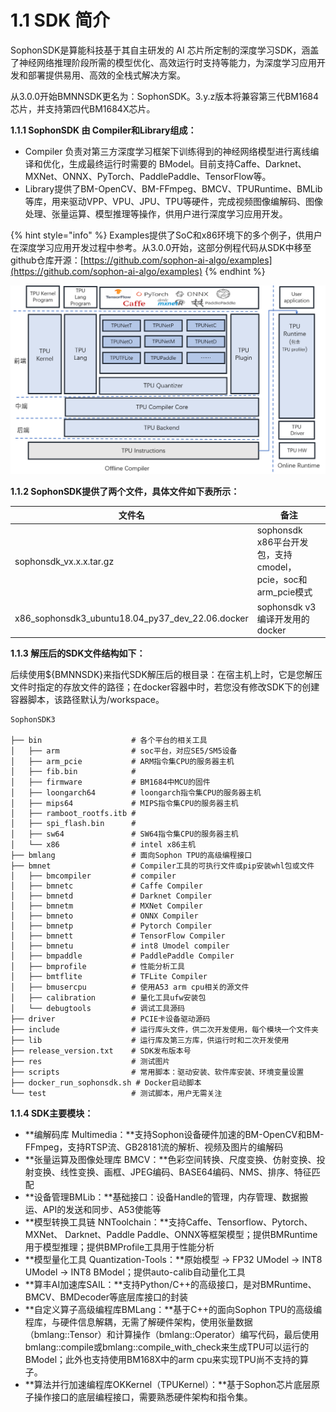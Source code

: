 # 1.1 SDK 简介

SophonSDK是算能科技基于其自主研发的 AI 芯片所定制的深度学习SDK，涵盖了神经网络推理阶段所需的模型优化、高效运行时支持等能力，为深度学习应用开发和部署提供易用、高效的全栈式解决方案。

从3.0.0开始BMNNSDK更名为：SophonSDK。3.y.z版本将兼容第三代BM1684芯片，并支持第四代BM1684X芯片。

**1.1.1 SophonSDK 由 Compiler和Library组成：**

* Compiler 负责对第三方深度学习框架下训练得到的神经网络模型进行离线编译和优化，生成最终运行时需要的 BModel。目前支持Caffe、Darknet、MXNet、ONNX、PyTorch、PaddlePaddle、TensorFlow等。
* Library提供了BM-OpenCV、BM-FFmpeg、BMCV、TPURuntime、BMLib等库，用来驱动VPP、VPU、JPU、TPU等硬件，完成视频图像编解码、图像处理、张量运算、模型推理等操作，供用户进行深度学习应用开发。

{% hint style="info" %}
Examples提供了SoC和x86环境下的多个例子，供用户在深度学习应用开发过程中参考。从3.0.0开始，这部分例程代码从SDK中移至github仓库开源：[https://github.com/sophon-ai-algo/examples](https://github.com/sophon-ai-algo/examples)
{% endhint %}



![](../.gitbook/assets/SophonSDK.png)

**1.1.2 SophonSDK提供了两个文件，具体文件如下表所示：**

| 文件名                                                   | 备注                                               |
| ----------------------------------------------------- | ------------------------------------------------ |
| sophonsdk\_vx.x.x.tar.gz                              | sophonsdk x86平台开发包，支持cmodel，pcie，soc和arm\_pcie模式 |
| x86\_sophonsdk3\_ubuntu18.04\_py37\_dev\_22.06.docker | sophonsdk v3 编译开发用的docker                        |

**1.1.3 解压后的SDK文件结构如下：**

后续使用${BMNNSDK}来指代SDK解压后的根目录：在宿主机上时，它是您解压文件时指定的存放文件的路径；在docker容器中时，若您没有修改SDK下的创建容器脚本，该路径默认为/workspace。

```
SophonSDK3

├── bin                    # 各个平台的相关工具
│   ├── arm                # soc平台，对应SE5/SM5设备
│   ├── arm_pcie           # ARM指令集CPU的服务器主机
│   ├── fib.bin            # 
│   ├── firmware           # BM1684中MCU的固件
│   ├── loongarch64        # loongarch指令集CPU的服务器主机
│   ├── mips64             # MIPS指令集CPU的服务器主机
│   ├── ramboot_rootfs.itb # 
│   ├── spi_flash.bin      #
│   ├── sw64               # SW64指令集CPU的服务器主机
│   └── x86                # intel x86主机
├── bmlang                 # 面向Sophon TPU的高级编程接口
├── bmnet                  # Compiler工具的可执行文件或pip安装whl包或文件
│   ├── bmcompiler         # compiler
│   ├── bmnetc             # Caffe Compiler
│   ├── bmnetd             # Darknet Compiler
│   ├── bmnetm             # MXNet Compiler
│   ├── bmneto             # ONNX Compiler
│   ├── bmnetp             # Pytorch Compiler
│   ├── bmnett             # TensorFlow Compiler
│   ├── bmnetu             # int8 Umodel compiler
│   ├── bmpaddle           # PaddlePaddle Compiler 
│   ├── bmprofile          # 性能分析工具
│   ├── bmtflite           # TFLite Compiler
│   ├── bmusercpu          # 使用A53 arm cpu相关的源文件
│   ├── calibration        # 量化工具ufw安装包
│   └── debugtools         # 调试工具源码
├── driver                 # PCIE卡设备驱动源码
├── include                # 运行库头文件，供二次开发使用，每个模块一个文件夹
├── lib                    # 运行库及第三方库，供运行时和二次开发使用
├── release_version.txt    # SDK发布版本号
├── res                    # 测试图片
├── scripts                # 常用脚本：驱动安装、软件库安装、环境变量设置
├── docker_run_sophonsdk.sh # Docker启动脚本
└── test                   # 测试脚本，用户无需关注
```

**1.1.4 SDK主要模块：**

* **编解码库 Multimedia：**支持Sophon设备硬件加速的BM-OpenCV和BM-FFmpeg，支持RTSP流、GB28181流的解析、视频及图片的编解码
* **张量运算及图像处理库 BMCV：**色彩空间转换、尺度变换、仿射变换、投射变换、线性变换、画框、JPEG编码、BASE64编码、NMS、排序、特征匹配
* **设备管理BMLib：**基础接口：设备Handle的管理，内存管理、数据搬运、API的发送和同步、A53使能等
* **模型转换工具链 NNToolchain：**支持Caffe、Tensorflow、Pytorch、MXNet、 Darknet、Paddle Paddle、ONNX等框架模型；提供BMRuntime用于模型推理；提供BMProfile工具用于性能分析
* **模型量化工具 Quantization-Tools：**原始模型 -> FP32 UModel -> INT8 UModel -> INT8 BModel；提供auto-calib自动量化工具
* **算丰AI加速库SAIL：**支持Python/C++的高级接口，是对BMRuntime、BMCV、BMDecoder等底层库接口的封装
* **自定义算子高级编程库BMLang：**基于C++的面向Sophon TPU的高级编程库，与硬件信息解耦，无需了解硬件架构，使用张量数据（bmlang::Tensor）和计算操作（bmlang::Operator）编写代码，最后使用bmlang::compile或bmlang::compile\_with\_check来生成TPU可以运行的BModel；此外也支持使用BM168X中的arm cpu来实现TPU尚不支持的算子。
* **算法并行加速编程库OKKernel（TPUKernel）：**基于Sophon芯片底层原子操作接口的底层编程接口，需要熟悉硬件架构和指令集。

